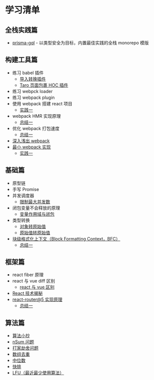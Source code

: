 # 学习清单

## 全栈实践篇

- [prisma-gql](https://github.com/dobble11/prisma-gql) - 以类型安全为目标，内置最佳实践的全栈 monorepo 模版

## 构建工具篇

- 练习 babel 插件
  - [导入转换插件](https://epeejs.github.io/daydayup/zjw/babel-plugin-import)
  - [Taro 页面包裹 HOC 插件](https://epeejs.github.io/daydayup/zjw/babel-plugin-taro-page-hoc)
- 练习 webpck loader
- 练习 webpack plugin
- 使用 webpack 搭建 react 项目
  - [实践一](https://github.com/dobble11/daydayup-playground/tree/main/webpack-react)
- webpack HMR 实现原理
  - [总结一](https://epeejs.github.io/daydayup/zjw/webpack#webpack-hrm-原理)
- 优化 webpack 打包速度
  - [总结一](https://epeejs.github.io/daydayup/zjw/webpack)
- [深入浅出 webpack](http://webpack.wuhaolin.cn/)
- [最小 webpack 实现](https://juejin.cn/post/6844904038543130637)
  - [实践一](https://github.com/dobble11/daydayup-playground/tree/main/mini-webpack)

## 基础篇

- 原型链
- 手写 Promise
- 并发调度器
  - [限制最大并发数](https://epeejs.github.io/daydayup/zjw/前端常见手写代码#限制最大并发数)
- 闭包变量不会释放的原理
  - [变量作用域与闭包](https://zh.javascript.info/closure)
- 类型转换
  - [对象转原始值](https://zh.javascript.info/object-toprimitive)
  - [原始值转原始值](https://zh.javascript.info/type-conversions)
- [块级格式化上下文（Block Formatting Context，BFC）](https://developer.mozilla.org/zh-CN/docs/Web/Guide/CSS/Block_formatting_context)
  - [总结一](https://epeejs.github.io/daydayup/zjw/bfc)

## 框架篇

- react fiber 原理
- react 与 vue diff 区别
  - [react 与 vue 区别](https://juejin.cn/post/7144648542472044558)
- [React 技术揭秘](https://react.iamkasong.com/)
- [react-router@5 实现原理](https://juejin.cn/post/6886290490640039943)
  - [总结一](https://epeejs.github.io/daydayup/zjw/react-router)

## 算法篇

- [算法小抄](https://labuladong.github.io/algo/di-ling-zh-bfe1b/)
- [nSum 问题](https://mp.weixin.qq.com/s/fSyJVvggxHq28a0SdmZm6Q)
- [打家劫舍问题](https://mp.weixin.qq.com/s/z44hk0MW14_mAQd7988mfw)
- [数组去重](https://mp.weixin.qq.com/s/Yq49ZBEW3DJx6nXk1fMusw)
- [中位数](https://mp.weixin.qq.com/s/oklQN_xjYy--_fbFkd9wMg)
- [快排](https://mp.weixin.qq.com/s/8ZTMhvHJK_He48PpSt_AmQ)
- [LFU（最近最少使用算法）](https://mp.weixin.qq.com/s/oXv03m1J8TwtHwMJEZ1ApQ)
